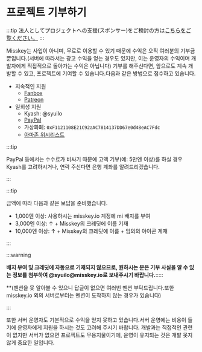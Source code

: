 # 프로젝트 기부하기

:::tip
法人としてプロジェクトへの支援(スポンサー)をご検討の方は[こちらをご覧ください。](/docs/become-a-sponsor/)
:::

Misskey는 사업이 아니며, 무료로 이용할 수 있기 때문에 수익은 오직 여러분의 기부금 뿐입니다.(서버에 따라서는 광고 수익을 얻는 경우도 있지만, 이는 운영자의 수익이며 개발자에게 직접적으로 돌아가는 수익은 아닙니다)
기부를 해주신다면, 앞으로도 계속 개발할 수 있고, 프로젝트에 기여할 수 있습니다.다음과 같은 방법으로 접수하고 있습니다.

- 지속적인 지원
  - [Fanbox](https://syuilo.fanbox.cc/)
  - [Patreon](https://www.patreon.com/syuilo)
- 일회성 지원
  - Kyash: @syuilo
  - [PayPal](https://paypal.me/syuilo)
  - 가상화폐: `0xF1121108E21C92aAC7814137DD67e0d48eAC7Fdc`
  - [아마존 위시리스트](https://www.amazon.jp/hz/wishlist/ls/4JG4P6XKX9KD?ref_=wl_share)

:::tip

PayPal 등에서는 수수료가 비싸기 때문에 고액 기부(예: 5만엔 이상)를 하실 경우 Kyash를 고려하시거나, 연락 주신다면 은행 계좌를 알려드리겠습니다.

:::

:::tip

금액에 따라 다음과 같은 보답을 준비했습니다.

- 1,000엔 이상: 사용하시는 misskey.io 계정에 mi 배지를 부여
- 3,000엔 이상: ↑ + Misskey의 크레딧에 이름 기재
- 10,000엔 이상: ↑ + Misskey의 크레딧에 이름 + 임의의 아이콘 게재

:::

:::warning

**배지 부여 및 크레딧에 자동으로 기재되지 않으므로, 원하시는 분은 기부 사실을 알 수 있는 정보를 첨부하여 @syuilo\@misskey.io로 보내주시기 바랍니다.**:::::

\*\*(멘션을 못 알아볼 수 있으니 답글이 없으면 여러번 멘션 부탁드립니다.또한 misskey.io 외의 서버로부터는 멘션이 도착하지 않는 경우가 있습니다)

:::

또한 서버 운영자도 기본적으로 수익을 얻지 못하고 있습니다.서버 운영에는 비용이 들기에 운영자에게 지원을 하시는 것도 고려해 주시기 바랍니다.
개발과는 직접적인 관련이 없지만 서버가 없으면 프로젝트도 무용지물이기에, 운영이 유지되는 것은 개발 못지않게 중요한 일입니다.
